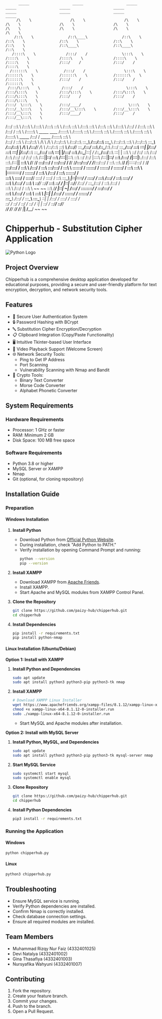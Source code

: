 
          _____                    _____                    _____                    _____                    _____                    _____                    _____                    _____                    _____                    _____          
         /\    \                  /\    \                  /\    \                  /\    \                  /\    \                  /\    \                  /\    \                  /\    \                  /\    \                  /\    \         
        /::\    \                /::\____\                /::\    \                /::\    \                /::\    \                /::\    \                /::\    \                /::\____\                /::\____\                /::\    \        
       /::::\    \              /:::/    /                \:::\    \              /::::\    \              /::::\    \              /::::\    \              /::::\    \              /:::/    /               /:::/    /               /::::\    \       
      /::::::\    \            /:::/    /                  \:::\    \            /::::::\    \            /::::::\    \            /::::::\    \            /::::::\    \            /:::/    /               /:::/    /               /::::::\    \      
     /:::/\:::\    \          /:::/    /                    \:::\    \          /:::/\:::\    \          /:::/\:::\    \          /:::/\:::\    \          /:::/\:::\    \          /:::/    /               /:::/    /               /:::/\:::\    \     
    /:::/  \:::\    \        /:::/____/                      \:::\    \        /:::/__\:::\    \        /:::/__\:::\    \        /:::/__\:::\    \        /:::/__\:::\    \        /:::/____/               /:::/    /               /:::/__\:::\    \    
   /:::/    \:::\    \      /::::\    \                      /::::\    \      /::::\   \:::\    \      /::::\   \:::\    \      /::::\   \:::\    \      /::::\   \:::\    \      /::::\    \              /:::/    /               /::::\   \:::\    \   
  /:::/    / \:::\    \    /::::::\    \   _____    ____    /::::::\    \    /::::::\   \:::\    \    /::::::\   \:::\    \    /::::::\   \:::\    \    /::::::\   \:::\    \    /::::::\    \   _____    /:::/    /      _____    /::::::\   \:::\    \  
 /:::/    /   \:::\    \  /:::/\:::\    \ /\    \  /\   \  /:::/\:::\    \  /:::/\:::\   \:::\____\  /:::/\:::\   \:::\____\  /:::/\:::\   \:::\    \  /:::/\:::\   \:::\____\  /:::/\:::\    \ /\    \  /:::/____/      /\    \  /:::/\:::\   \:::\ ___\ 
/:::/____/     \:::\____\/:::/  \:::\    /::\____\/::\   \/:::/  \:::\____\/:::/  \:::\   \:::|    |/:::/  \:::\   \:::|    |/:::/__\:::\   \:::\____\/:::/  \:::\   \:::|    |/:::/  \:::\    /::\____\|:::|    /      /::\____\/:::/__\:::\   \:::|    |
\:::\    \      \::/    /\::/    \:::\  /:::/    /\:::\  /:::/    \::/    /\::/    \:::\  /:::|____|\::/    \:::\  /:::|____|\:::\   \:::\   \::/    /\::/   |::::\  /:::|____|\::/    \:::\  /:::/    /|:::|____\     /:::/    /\:::\   \:::\  /:::|____|
 \:::\    \      \/____/  \/____/ \:::\/:::/    /  \:::\/:::/    / \/____/  \/_____/\:::\/:::/    /  \/_____/\:::\/:::/    /  \:::\   \:::\   \/____/  \/____|:::::\/:::/    /  \/____/ \:::\/:::/    /  \:::\    \   /:::/    /  \:::\   \:::\/:::/    / 
  \:::\    \                       \::::::/    /    \::::::/    /                    \::::::/    /            \::::::/    /    \:::\   \:::\    \            |:::::::::/    /            \::::::/    /    \:::\    \ /:::/    /    \:::\   \::::::/    /  
   \:::\    \                       \::::/    /      \::::/____/                      \::::/    /              \::::/    /      \:::\   \:::\____\           |::|\::::/    /              \::::/    /      \:::\    /:::/    /      \:::\   \::::/    /   
    \:::\    \                      /:::/    /        \:::\    \                       \::/____/                \::/____/        \:::\   \::/    /           |::| \::/____/               /:::/    /        \:::\__/:::/    /        \:::\  /:::/    /    
     \:::\    \                    /:::/    /          \:::\    \                       ~~                       ~~               \:::\   \/____/            |::|  ~|                    /:::/    /          \::::::::/    /          \:::\/:::/    /     
      \:::\    \                  /:::/    /            \:::\    \                                                                 \:::\    \                |::|   |                   /:::/    /            \::::::/    /            \::::::/    /      
       \:::\____\                /:::/    /              \:::\____\                                                                 \:::\____\               \::|   |                  /:::/    /              \::::/    /              \::::/    /       
        \::/    /                \::/    /                \::/    /                                                                  \::/    /                \:|   |                  \::/    /                \::/____/                \::/____/        
         \/____/                  \/____/                  \/____/                                                                    \/____/                  \|___|                   \/____/                  ~~                       ~~              
                                                                                                                                                                                                                                                          

# Chipperhub - Substitution Cipher Application
![Python Logo](https://www.python.org/static/community_logos/python-logo.png) 
## Project Overview

Chipperhub is a comprehensive desktop application developed for educational purposes, providing a secure and user-friendly platform for text encryption, decryption, and network security tools.

## Features

- 🔐 Secure User Authentication System
- 🔒 Password Hashing with BCrypt
- 🔤 Substitution Cipher Encryption/Decryption
- 📋 Clipboard Integration (Copy/Paste Functionality)
- 🖥️ Intuitive Tkinter-based User Interface
- 🎥 Video Playback Support (Welcome Screen)
- 🌐 Network Security Tools:
  - Ping to Get IP Address
  - Port Scanning
  - Vulnerability Scanning with Nmap and Bandit
- 🔧 Crypto Tools:
  - Binary Text Converter
  - Morse Code Converter
  - Alphabet Phonetic Converter

## System Requirements

### Hardware Requirements
- Processor: 1 GHz or faster
- RAM: Minimum 2 GB
- Disk Space: 100 MB free space

### Software Requirements
- Python 3.8 or higher
- MySQL Server or XAMPP
- Nmap
- Git (optional, for cloning repository)

## Installation Guide

### Preparation

#### Windows Installation

1. **Install Python**
   - Download Python from [Official Python Website](https://www.python.org/downloads/).
   - During installation, check "Add Python to PATH."
   - Verify installation by opening Command Prompt and running:
     ```bash
     python --version
     pip --version
     ```

2. **Install XAMPP**
   - Download XAMPP from [Apache Friends](https://www.apachefriends.org/).
   - Install XAMPP.
   - Start Apache and MySQL modules from XAMPP Control Panel.

3. **Clone the Repository**
   ```bash
   git clone https://github.com/paizy-hub/chipperhub.git
   cd chipperhub
   ```

4. **Install Dependencies**
   ```bash
   pip install -r requirements.txt
   pip install python-nmap
   ```

#### Linux Installation (Ubuntu/Debian)

**Option 1: Install with XAMPP**
1. **Install Python and Dependencies**
   ```bash
   sudo apt update
   sudo apt install python3 python3-pip python3-tk nmap
   ```

2. **Install XAMPP**
   ```bash
   # Download XAMPP Linux Installer
   wget https://www.apachefriends.org/xampp-files/8.1.12/xampp-linux-x64-8.1.12-0-installer.run
   chmod +x xampp-linux-x64-8.1.12-0-installer.run
   sudo ./xampp-linux-x64-8.1.12-0-installer.run
   ```
   - Start MySQL and Apache modules after installation.

**Option 2: Install with MySQL Server**
1. **Install Python, MySQL, and Dependencies**
   ```bash
   sudo apt update
   sudo apt install python3 python3-pip python3-tk mysql-server nmap
   ```

2. **Start MySQL Service**
   ```bash
   sudo systemctl start mysql
   sudo systemctl enable mysql
   ```

3. **Clone Repository**
   ```bash
   git clone https://github.com/paizy-hub/chipperhub.git
   cd chipperhub
   ```

4. **Install Python Dependencies**
   ```bash
   pip3 install -r requirements.txt
   ```

### Running the Application

#### Windows
```bash
python chipperhub.py
```

#### Linux
```bash
python3 chipperhub.py
```

## Troubleshooting

- Ensure MySQL service is running.
- Verify Python dependencies are installed.
- Confirm Nmap is correctly installed.
- Check database connection settings.
- Ensure all required modules are installed.

## Team Members

- Muhammad Rizqy Nur Faiz (4332401025)
- Devi Natalya (4332401002)
- Gina Thasafiya (4332401003)
- Nursyafika Wahyuni (4332401007)

## Contributing

1. Fork the repository.
2. Create your feature branch.
3. Commit your changes.
4. Push to the branch.
5. Open a Pull Request.
